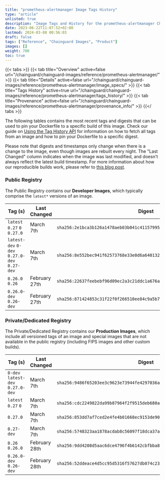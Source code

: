 ```yaml
---
title: "prometheus-alertmanager Image Tags History"
type: "article"
unlisted: true
description: "Image Tags and History for the prometheus-alertmanager Chainguard Image"
date: 2023-06-22T11:07:52+02:00
lastmod: 2024-03-08 00:56:03
draft: false
tags: ["Reference", "Chainguard Images", "Product"]
images: []
weight: 700
toc: true
---
```


{{< tabs >}}
{{< tab title="Overview" active=false url="/chainguard/chainguard-images/reference/prometheus-alertmanager/" >}}
{{< tab title="Details" active=false url="/chainguard/chainguard-images/reference/prometheus-alertmanager/image_specs/" >}}
{{< tab title="Tags History" active=true url="/chainguard/chainguard-images/reference/prometheus-alertmanager/tags_history/" >}}
{{< tab title="Provenance" active=false url="/chainguard/chainguard-images/reference/prometheus-alertmanager/provenance_info/" >}}
{{</ tabs >}}

The following tables contains the most recent tags and digests that can be used to pin your Dockerfile to a specific build of this image. Check our guide on [Using the Tag History API](/chainguard/chainguard-images/using-the-tag-history-api/) for information on how to fetch all tags from an image and how to pin your Dockerfile to a specific digest.

Please note that digests and timestamps only change when there is a change to the image, even though images are rebuilt every night. The "Last Changed" column indicates when the image was last modified, and doesn't always reflect the latest build timestamp. For more information about how our reproducible builds work, please refer to [this blog post](https://www.chainguard.dev/unchained/reproducing-chainguards-reproducible-image-builds).

### Public Registry
The Public Registry contains our **Developer Images**, which typically comprise the `latest*` versions of an image.

| Tag (s)                                       | Last Changed  | Digest                                                                    |
|-----------------------------------------------|---------------|---------------------------------------------------------------------------|
|  `latest` `0.27` `0` `0.27.0`                 | March 7th     | `sha256:2e1bca3b126a1478aeb03b041c41157995f5aec0fd07e7409c9c07e6b1675b54` |
|  `latest-dev` `0-dev` `0.27.0-dev` `0.27-dev` | March 7th     | `sha256:8e552bec941f62573768e33e0d6a640132ac26b52b39244f52e33449c6f5cdf3` |
|  `0.26.0` `0.26`                              | February 27th | `sha256:22637feebebf96d09ec2a3c21ddc1a676a06095c0ad0b7fc8d7f5bb81b55cbe5` |
|  `0.26.0-dev` `0.26-dev`                      | February 27th | `sha256:871424853c31f22f0f266510ee84c9a5b79a915bc5726b2ed30f9eeeadaac571` |


### Private/Dedicated Registry
The Private/Dedicated Registry contains our **Production Images**, which include all versioned tags of an image and special images that are not available in the public registry (including FIPS images and other custom builds).

| Tag (s)                            | Last Changed  | Digest                                                                    |
|------------------------------------|---------------|---------------------------------------------------------------------------|
|  `0-dev` `latest-dev` `0.27.0-dev` | March 7th     | `sha256:9486f65203ee3c9623e73944fe4297036aa599ffe396d060001eff6caa0f59d8` |
|  `latest` `0.27` `0`               | March 7th     | `sha256:cdc2249822da99b87964f2f9515deb680a897f288391b97c01718f5ec575d28a` |
|  `0.27.0`                          | March 7th     | `sha256:853dd7af7ced2e4fe4b01668ec9153de90cccdfa88a6a594ae4ca2388f0422bd` |
|  `0.27-dev`                        | March 7th     | `sha256:5748323aa1878acdab8c56097f18dca37a706d88d140650de0b940774a8fd711` |
|  `0.26` `0.26.0`                   | February 28th | `sha256:9dd4208d5aac6dce4796f4b6142cbfbba88a2e6bd1d057756c5718a1600569e2` |
|  `0.26.0-dev` `0.26-dev`           | February 28th | `sha256:52ddeace4d5cc95d5316f57627db074c23c20506a0c6a476ce1b6a181afd7f04` |

